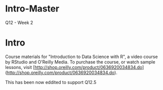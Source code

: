 # Intro-Master
Q12 - Week 2 

Intro
=====

Course materials for "Introduction to Data Science with R", a video course by RStudio and O'Reilly Media. 
To purchase the course, or watch sample lessons, visit [http://shop.oreilly.com/product/0636920034834.do]
(http://shop.oreilly.com/product/0636920034834.do).

This has been now eddited to support Q12.5

